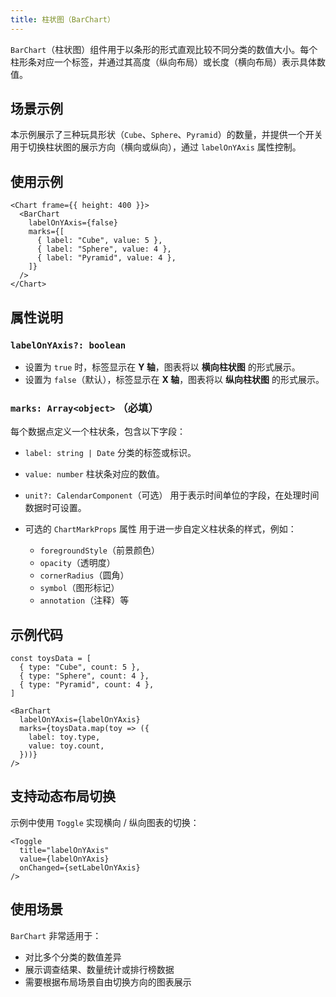 ```yaml
---
title: 柱状图（BarChart）
---
```

`BarChart`（柱状图）组件用于以条形的形式直观比较不同分类的数值大小。每个柱形条对应一个标签，并通过其高度（纵向布局）或长度（横向布局）表示具体数值。

## 场景示例

本示例展示了三种玩具形状（`Cube`、`Sphere`、`Pyramid`）的数量，并提供一个开关用于切换柱状图的展示方向（横向或纵向），通过 `labelOnYAxis` 属性控制。

## 使用示例

```tsx
<Chart frame={{ height: 400 }}>
  <BarChart
    labelOnYAxis={false}
    marks={[
      { label: "Cube", value: 5 },
      { label: "Sphere", value: 4 },
      { label: "Pyramid", value: 4 },
    ]}
  />
</Chart>
```

## 属性说明

### `labelOnYAxis?: boolean`

* 设置为 `true` 时，标签显示在 **Y 轴**，图表将以 **横向柱状图** 的形式展示。
* 设置为 `false`（默认），标签显示在 **X 轴**，图表将以 **纵向柱状图** 的形式展示。

### `marks: Array<object>` **（必填）**

每个数据点定义一个柱状条，包含以下字段：

* `label: string | Date`
  分类的标签或标识。

* `value: number`
  柱状条对应的数值。

* `unit?: CalendarComponent`（可选）
  用于表示时间单位的字段，在处理时间数据时可设置。

* 可选的 `ChartMarkProps` 属性
  用于进一步自定义柱状条的样式，例如：

  * `foregroundStyle`（前景颜色）
  * `opacity`（透明度）
  * `cornerRadius`（圆角）
  * `symbol`（图形标记）
  * `annotation`（注释）等

## 示例代码

```tsx
const toysData = [
  { type: "Cube", count: 5 },
  { type: "Sphere", count: 4 },
  { type: "Pyramid", count: 4 },
]

<BarChart
  labelOnYAxis={labelOnYAxis}
  marks={toysData.map(toy => ({
    label: toy.type,
    value: toy.count,
  }))}
/>
```

## 支持动态布局切换

示例中使用 `Toggle` 实现横向 / 纵向图表的切换：

```tsx
<Toggle
  title="labelOnYAxis"
  value={labelOnYAxis}
  onChanged={setLabelOnYAxis}
/>
```

## 使用场景

`BarChart` 非常适用于：

* 对比多个分类的数值差异
* 展示调查结果、数量统计或排行榜数据
* 需要根据布局场景自由切换方向的图表展示
